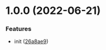 # 1.0.0 (2022-06-21)


### Features

* init ([26a8ae9](https://github.com/bogaertg/semantic-release-terraform-demo/commit/26a8ae93b62a44b615bc1dc19730bff85e597cba))
